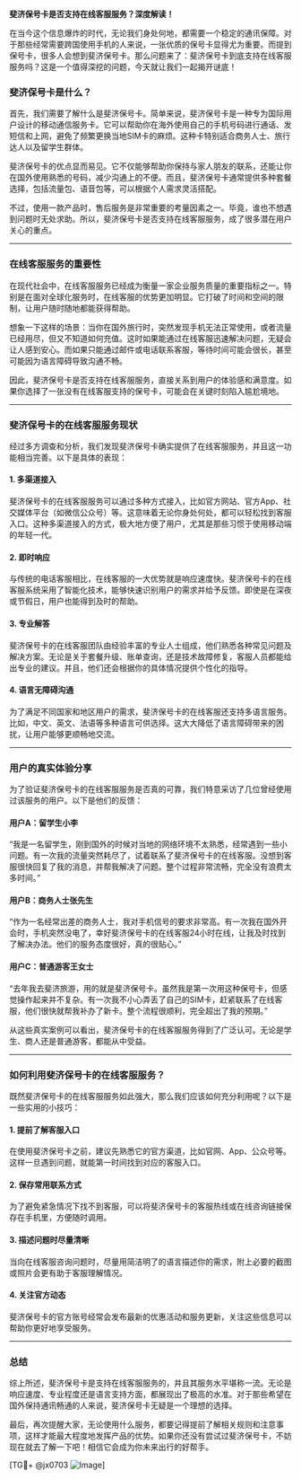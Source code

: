**斐济保号卡是否支持在线客服服务？深度解读！**

在当今这个信息爆炸的时代，无论我们身处何地，都需要一个稳定的通讯保障。对于那些经常需要跨国使用手机的人来说，一张优质的保号卡显得尤为重要。而提到保号卡，很多人会想到斐济保号卡。那么问题来了：斐济保号卡到底支持在线客服服务吗？这是一个值得深挖的问题，今天就让我们一起揭开谜底！

### 斐济保号卡是什么？

首先，我们需要了解什么是斐济保号卡。简单来说，斐济保号卡是一种专为国际用户设计的移动通信服务卡。它可以帮助你在海外使用自己的手机号码进行通话、发短信和上网，避免了频繁更换当地SIM卡的麻烦。这种卡特别适合商务人士、旅行达人以及留学生群体。

斐济保号卡的优点显而易见。它不仅能够帮助你保持与家人朋友的联系，还能让你在国外使用熟悉的号码，减少沟通上的不便。而且，斐济保号卡通常提供多种套餐选择，包括流量包、语音包等，可以根据个人需求灵活搭配。

不过，使用一款产品时，售后服务是非常重要的考量因素之一。毕竟，谁也不想遇到问题时无处求助。所以，斐济保号卡是否支持在线客服服务，成了很多潜在用户关心的重点。

---

### 在线客服服务的重要性

在现代社会中，在线客服服务已经成为衡量一家企业服务质量的重要指标之一。特别是在面对全球化服务时，在线客服的优势更加明显。它打破了时间和空间的限制，让用户随时随地都能获得帮助。

想象一下这样的场景：当你在国外旅行时，突然发现手机无法正常使用，或者流量已经用尽，但又不知道如何充值。这时如果能通过在线客服迅速解决问题，无疑会让人感到安心。而如果只能通过邮件或电话联系客服，等待时间可能会很长，甚至可能因为语言障碍导致沟通不畅。

因此，斐济保号卡是否支持在线客服服务，直接关系到用户的体验感和满意度。如果你选择了一张没有在线客服支持的保号卡，可能会在关键时刻陷入尴尬境地。

---

### 斐济保号卡的在线客服服务现状

经过多方调查和分析，我们发现斐济保号卡确实提供了在线客服服务，并且这一功能相当完善。以下是具体的表现：

#### 1. **多渠道接入**
斐济保号卡的在线客服服务可以通过多种方式接入，比如官方网站、官方App、社交媒体平台（如微信公众号）等。这意味着无论你身处何处，都可以轻松找到客服入口。这种多渠道接入的方式，极大地方便了用户，尤其是那些习惯于使用移动端的年轻一代。

#### 2. **即时响应**
与传统的电话客服相比，在线客服的一大优势就是响应速度快。斐济保号卡的在线客服系统采用了智能化技术，能够快速识别用户的需求并给予反馈。即使是在深夜或节假日，用户也能得到及时的帮助。

#### 3. **专业解答**
斐济保号卡的在线客服团队由经验丰富的专业人士组成，他们熟悉各种常见问题及解决方案。无论是关于套餐升级、账单查询，还是技术故障修复，客服人员都能给出专业的建议。并且，他们还会根据你的具体情况提供个性化的指导。

#### 4. **语言无障碍沟通**
为了满足不同国家和地区用户的需求，斐济保号卡的在线客服还支持多语言服务。比如，中文、英文、法语等多种语言可供选择。这大大降低了语言障碍带来的困扰，让用户能够更顺畅地交流。

---

### 用户的真实体验分享

为了验证斐济保号卡的在线客服服务是否真的可靠，我们特意采访了几位曾经使用过该服务的用户。以下是他们的反馈：

#### 用户A：留学生小李
“我是一名留学生，刚到国外的时候对当地的网络环境不太熟悉，经常遇到一些小问题。有一次我的流量突然耗尽了，试着联系了斐济保号卡的在线客服。没想到客服很快回复了我的消息，并帮我解决了问题。整个过程非常流畅，完全没有浪费太多时间。”

#### 用户B：商务人士张先生
“作为一名经常出差的商务人士，我对手机信号的要求非常高。有一次我在国外开会时，手机突然没电了，幸好斐济保号卡的在线客服24小时在线，让我及时找到了解决办法。他们的服务态度很好，真的很贴心。”

#### 用户C：普通游客王女士
“去年我去斐济旅游，用的就是斐济保号卡。虽然我是第一次用这种保号卡，但感觉操作起来并不复杂。有一次我不小心弄丢了自己的SIM卡，赶紧联系了在线客服，他们很快就帮我补办了新卡。整个流程很顺利，完全超出了我的预期。”

从这些真实案例可以看出，斐济保号卡的在线客服服务得到了广泛认可。无论是学生、商人还是普通游客，都能从中受益。

---

### 如何利用斐济保号卡的在线客服服务？

既然斐济保号卡的在线客服服务如此强大，那么我们应该如何充分利用呢？以下是一些实用的小技巧：

#### 1. **提前了解客服入口**
在使用斐济保号卡之前，建议先熟悉它的官方渠道，比如官网、App、公众号等。这样一旦遇到问题，就能第一时间找到对应的客服入口。

#### 2. **保存常用联系方式**
为了避免紧急情况下找不到客服，可以将斐济保号卡的客服热线或在线咨询链接保存在手机里，方便随时调用。

#### 3. **描述问题时尽量清晰**
当向在线客服咨询问题时，尽量用简洁明了的语言描述你的需求，附上必要的截图或照片会更有助于客服理解情况。

#### 4. **关注官方动态**
斐济保号卡的官方账号经常会发布最新的优惠活动和服务更新，关注这些信息可以帮助你更好地享受服务。

---

### 总结

综上所述，斐济保号卡是支持在线客服服务的，并且其服务水平堪称一流。无论是响应速度、专业程度还是语言支持方面，都展现出了极高的水准。对于那些希望在国外保持通讯畅通的人来说，斐济保号卡无疑是一个理想的选择。

最后，再次提醒大家，无论使用什么服务，都要记得提前了解相关规则和注意事项，这样才能最大程度地发挥产品的优势。如果你还没有尝试过斐济保号卡，不妨现在就去了解一下吧！相信它会成为你未来出行的好帮手。

[TG💪+ @jx0703 ![Image](https://github.com/user-attachments/assets/dbca1d08-cadb-493c-b0ec-ad6f7a83f270)]
